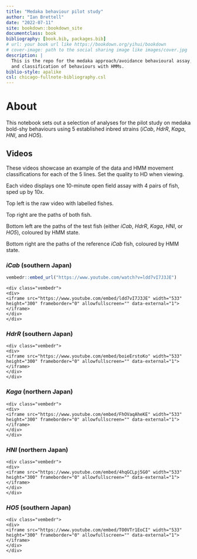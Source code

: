 ```yaml
--- 
title: "Medaka behaviour pilot study"
author: "Ian Brettell"
date: "2022-07-11"
site: bookdown::bookdown_site
documentclass: book
bibliography: [book.bib, packages.bib]
# url: your book url like https://bookdown.org/yihui/bookdown
# cover-image: path to the social sharing image like images/cover.jpg
description: |
  This is the repo for the medaka approach/avoidance behavioural assay,
  and classification of behaviours with HMMs.
biblio-style: apalike
csl: chicago-fullnote-bibliography.csl
---
```


# About

This notebook sets out a selection of analyses for the pilot study on medaka bold-shy behaviours using 5 established inbred strains (*iCab*, *HdrR*, *Kaga*, *HNI*, and *HO5*).



## Videos

These videos showcase an example of the data and HMM movement classifications for each of the 5 lines. Set the quality to HD when viewing.

Each video displays one 10-minute open field assay with 4 pairs of fish, sped up by 10x.

Top left is the raw video with labelled fishes.

Top right are the paths of both fish.

Bottom left are the paths of the test fish (either *iCab*, *HdrR*, *Kaga*, *HNI*, or *HO5*), coloured by HMM state.

Bottom right are the paths of the reference *iCab* fish, coloured by HMM state.

### *iCab* (southern Japan)


```r
vembedr::embed_url("https://www.youtube.com/watch?v=ldd7vI7J3JE")
```

```{=html}
<div class="vembedr">
<div>
<iframe src="https://www.youtube.com/embed/ldd7vI7J3JE" width="533" height="300" frameborder="0" allowfullscreen="" data-external="1"></iframe>
</div>
</div>
```

### *HdrR* (southern Japan)


```{=html}
<div class="vembedr">
<div>
<iframe src="https://www.youtube.com/embed/boieErstoKo" width="533" height="300" frameborder="0" allowfullscreen="" data-external="1"></iframe>
</div>
</div>
```

### *Kaga* (northern Japan)


```{=html}
<div class="vembedr">
<div>
<iframe src="https://www.youtube.com/embed/FhOVaqAheKE" width="533" height="300" frameborder="0" allowfullscreen="" data-external="1"></iframe>
</div>
</div>
```

### *HNI* (northern Japan)


```{=html}
<div class="vembedr">
<div>
<iframe src="https://www.youtube.com/embed/4hqGCLpj5G0" width="533" height="300" frameborder="0" allowfullscreen="" data-external="1"></iframe>
</div>
</div>
```

### *HO5* (southern Japan)


```{=html}
<div class="vembedr">
<div>
<iframe src="https://www.youtube.com/embed/TO0VTr1EoCI" width="533" height="300" frameborder="0" allowfullscreen="" data-external="1"></iframe>
</div>
</div>
```
